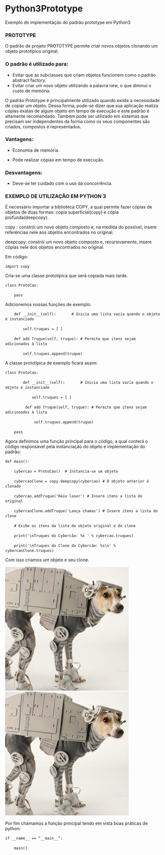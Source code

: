 # Python3Prototype
Exemplo de implementação do padrão prototype em Python3

### PROTOTYPE

O padrão de projeto PROTOTYPE permite criar novos objetos clonando um objeto prototípico original. 


### O padrão é utilizado para:


* Evitar que as subclasses que criam objetos funcionem como o padrão abstract factory.
* Evitar criar um novo objeto utilizando a palavra new, o que diminui o custo de memória.


O padrão Prototype é principalmente utilizado quando existe a necessidade de copiar um objeto. Dessa forma,  pode-se dizer que sua aplicação realiza cópias exatas de algum objeto em tempo de execução e este padrão é altamente recomendado. Também pode ser utilizado em sistemas que precisam ser independentes da forma como os seus componentes são criados, compostos e representados.


### Vantagens:

* Economia de memória.

* Pode realizar cópias em tempo de execução.


### Desvantagens:

* Deve-se ter cuidado com o uso da concorrência.


### EXEMPLO DE UTILIZAÇÃO EM PYTHON 3


É necessário importar a biblioteca COPY, a qual permite fazer cópias de objetos de duas formas: cópia superficial(copy) e cópia profunda(deepcopy).


copy : constrói um novo objeto composto e, na medida do possível, insere referências nele aos objetos encontrados no original.


deepcopy: constrói um novo objeto composto e, recursivamente, insere cópias nele dos objetos encontrados no original.


Em código:

```
import copy
```

Cria-se uma classe prototípica que será copiada mais tarde.

```
class ProtoCao:

    pass
```

Adicionemos nossas funções de exemplo:

```
    def __init__(self):       # Inicia uma lista vazia quando o objeto é instanciado
    
        self.truques = [ ]
    
    def add Truque(self, truque): # Permite que itens sejam adicionados à lista   
    
        self.truques.append(truque)
```

A classe prototípica de exemplo ficará assim:

```
class ProtoCao:

        def __init__(self):       # Inicia uma lista vazia quando o objeto é instanciado
        
            self.truques = [ ]

         def add Truque(self, truque): # Permite que itens sejam adicionados à lista   
         
             self.truques.append(truque)

    pass
```

Agora definimos uma função principal para o código, a qual conterá o código responsável pela instanciação do objeto e implementação do padrão:

```
def main():

    cybercao = ProtoCao()  # Instancia-se um objeto
    
    cybercaoClone = copy.deepcopy(cybercao) # O objeto anterior é clonado
    
    cybercao.addTruque('Raio laser') # Insere itens a lista do original
    
    cybercaoClone.addTruque('Lança chamas') # Insere itens a lista do clone
    
    # Exibe os itens da lista do objeto original e do clone
    
    print('\nTruques do Cybercão: %s ' % cybercao.truques)
    
    print('\nTruques do Clone do Cybercão: %s\n' % cybercaoClone.truques)

```

Com isso criamos um objeto e seu clone.


![Original](https://github.com/A1S0N/Python3Prototype/blob/master/cyberdog.jpeg)
![Clone](https://github.com/A1S0N/Python3Prototype/blob/master/cyberdog.jpeg)


Por fim chamamos a função principal tendo em vista boas práticas de python:

```
if __name__ == “__main__”:

    main()
```

